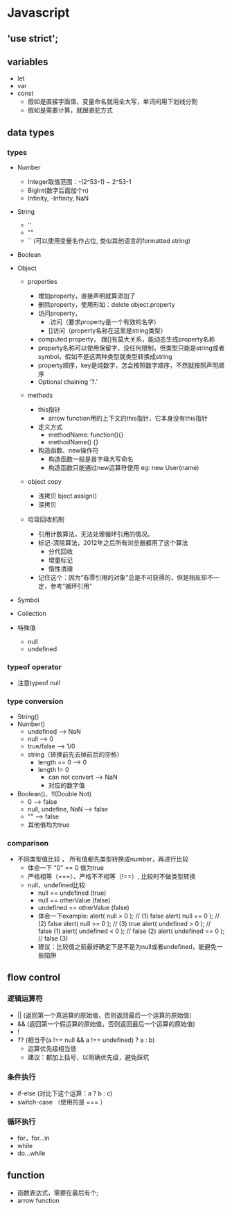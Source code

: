 # Javascript

## 'use strict';
## variables
- let
- var
- const 
    - 假如是直接字面值，变量命名就用全大写，单词间用下划线分割
    - 假如是需要计算，就跟骆驼方式

## data types
### types
- Number
    - Integer取值范围：-(2^53-1) ~ 2^53-1
    - BigInt(数字后面加个n)
    - Infinity, -Infinity, NaN
- String
    - ''
    - ""
    - `` (可以使用变量名作占位, 类似其他语言的formatted string)
- Boolean
- Object
    - properties
        - 增加property，直接声明就算添加了
        - 删除property，使用形如：delete object.property
        - 访问property，
            - .访问（要求property是一个有效的名字）
            - []访问（property名称在这里是string类型）
        - computed property， 跟[]有莫大关系，能动态生成property名称
        - property名称可以使用保留字，没任何限制，但类型只能是string或者symbol，假如不是这两种类型就类型转换成string
        - property顺序，key是纯数字，怎会按照数字顺序，不然就按照声明顺序
        - Optional chaining '?.'
    
    - methods
        - this指针
            - arrow function用的上下文的this指针，它本身没有this指针
        - 定义方式
            - methodName: function(){}
            - methodName() {}
        - 构造函数、new操作符
            - 构造函数一般是首字母大写命名
            - 构造函数只能通过new运算符使用 eg: new User(name)
        
    
    - object copy
        - 浅拷贝 bject.assign()
        - 深拷贝

    - 垃圾回收机制
        - 引用计数算法，无法处理循环引用的情况。
        - 标记-清除算法，2012年之后所有浏览器都用了这个算法
            - 分代回收
            - 增量标记
            - 惰性清理
        - 记住这个：因为“有零引用的对象”总是不可获得的，但是相反却不一定，参考“循环引用”

- Symbol

- Collection

- 特殊值
    - null
    - undefined

### typeof operator
- 注意typeof null

### type conversion
- String()
- Number()
    - undefined --> NaN
    - null --> 0
    - true/false --> 1/0
    - string（转换前先去掉前后的空格）
        - length == 0 --> 0
        - length != 0
            - can not convert --> NaN
            - 对应的数字值
- Boolean()、!!(Double Not)
    - 0 --> false
    - null, undefine, NaN --> false
    - "" --> false
    - 其他值均为true

### comparison
- 不同类型值比较 ，
所有值都先类型转换成number，再进行比较
    - 体会一下 "0" == 0 值为true
    - 严格相等（===）、严格不不相等（!==）, 比较时不做类型转换
    - null、undefined比较
        - null == undefined  (true)
        - null == otherValue (false)
        - undefined == otherValue (false)
        - 体会一下example: 
            alert( null > 0 );  // (1) false
            alert( null == 0 ); // (2) false
            alert( null >= 0 ); // (3) true
            alert( undefined > 0 ); // false (1)
            alert( undefined < 0 ); // false (2)
            alert( undefined == 0 ); // false (3)
        - 建议：比较值之前最好确定下是不是为null或者undefined，能避免一些陷阱

## flow control
### 逻辑运算符
- || (返回第一个真运算的原始值，否则返回最后一个运算的原始值）
- && (返回第一个假运算的原始值，否则返回最后一个运算的原始值)
- !
- ?? (相当于(a !== null && a !== undefined) ? a : b)
    - 运算优先级相当低
    - 建议：都加上括号，以明确优先级，避免踩坑

### 条件执行
- if-else (对比下这个运算：a ? b : c)
- switch-case （使用的是 === ）

### 循环执行
- for，for...in
- while
- do...while

## function
- 函数表达式，需要在最后有个;
- arrow function

